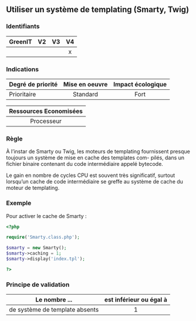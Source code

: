 ## Utiliser un système de templating (Smarty, Twig)
### Identifiants

| GreenIT |  V2  |  V3  |  V4  |
|---------|:----:|:----:|:----:|
|      |   |   |  x   |

### Indications

| Degré de priorité |      Mise en oeuvre       |  Impact écologique    | 
|-------------------|:-------------------------:|:---------------------:|
| Prioritaire       |  Standard                 | Fort                  | 


|Ressources Economisées                                      |
|:----------------------------------------------------------:|
| Processeur |

### Règle

À l’instar de Smarty ou Twig, les moteurs de templating fournissent presque toujours un système de mise en cache des templates com- pilés, dans un fichier binaire contenant du code intermédiaire appelé bytecode.

Le gain en nombre de cycles CPU est souvent très significatif, surtout lorsqu’un cache de code intermédiaire se greffe au système de cache du moteur de templating.

### Exemple

Pour activer le cache de Smarty :
```php
<?php 

require('Smarty.class.php');

$smarty = new Smarty();
$smarty->caching = 1;
$smarty->display('index.tpl');

?>
```

### Principe de validation

| Le nombre ...     | est inférieur ou égal à   |  
|-------------------|:-------------------------:|
| de système de template absents  |  1 |
